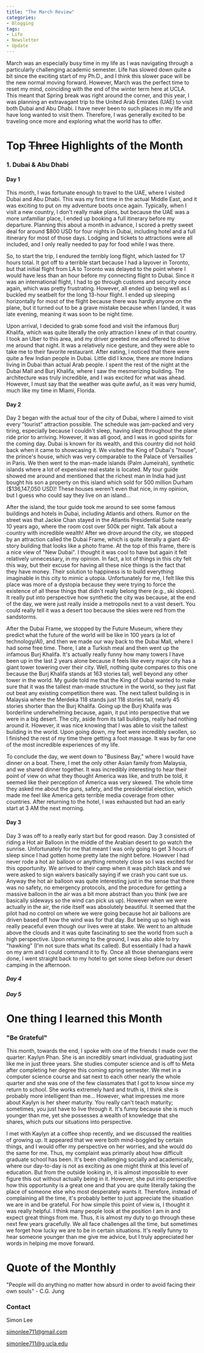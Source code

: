 ```yaml
---
title: "The March Review"
categories:
- Blogging
tags:
- Life
- Newsletter
- Update
---
```


March was an especially busy time in my life as I was navigating through a particularly challenging academic semester. Life has slowed down quite a bit since the exciting start of my Ph.D., and I think this slower pace will be the new normal moving forward. However, March was the perfect time to reset my mind, coinciding with the end of the winter term here at UCLA. This meant that Spring break was right around the corner, and this year, I was planning an extravagant trip to the United Arab Emirates (UAE) to visit both Dubai and Abu Dhabi. I have never been to such places in my life and have long wanted to visit them. Therefore, I was generally excited to be traveling once more and exploring what the world has to offer.

# Top ~~Three~~ Highlights of the Month

### 1. Dubai & Abu Dhabi

#### Day 1

This month, I was fortunate enough to travel to the UAE, where I visited Dubai and Abu Dhabi. This was my first time in the actual Middle East, and it was exciting to put on my adventure boots once again. Typically, when I visit a new country, I don't really make plans, but because the UAE was a more unfamiliar place, I ended up booking a full itinerary before my departure. Planning this about a month in advance, I scored a pretty sweet deal for around $800 USD for four nights in Dubai, including hotel and a full itinerary for most of those days. Lodging and tickets to attractions were all included, and I only really needed to pay for food while I was there.

So, to start the trip, I endured the terribly long flight, which lasted for 17 hours total. It got off to a terrible start because I had a layover in Toronto, but that initial flight from LA to Toronto was delayed to the point where I would have less than an hour before my connecting flight to Dubai. Since it was an international flight, I had to go through customs and security once again, which was pretty frustrating. However, all ended up being well as I buckled my seatbelt for the long 13-hour flight. I ended up sleeping horizontally for most of the flight because there was hardly anyone on the plane, but it turned out to be a grave mistake because when I landed, it was late evening, meaning it was soon to be night time.

Upon arrival, I decided to grab some food and visit the infamous Burj Khalifa, which was quite literally the only attraction I knew of in that country. I took an Uber to this area, and my driver greeted me and offered to drive me around that night. It was a relatively nice gesture, and they were able to take me to their favorite restaurant. After eating, I noticed that there were quite a few Indian people in Dubai. Little did I know, there are more Indians living in Dubai than actual Arab people. I spent the rest of the night at the Dubai Mall and Burj Khalifa, where I saw the mesmerizing building. The architecture was truly incredible, and I was excited for what was ahead. However, I must say that the weather was quite awful, as it was very humid, much like my time in Miami, Florida.

#### Day 2

Day 2 began with the actual tour of the city of Dubai, where I aimed to visit every "tourist" attraction possible. The schedule was jam-packed and very tiring, especially because I couldn't sleep, having slept throughout the plane ride prior to arriving. However, it was all good, and I was in good spirits for the coming day. Dubai is known for its wealth, and this country did not hold back when it came to showcasing it. We visited the King of Dubai's "house", the prince's house, which was very comparable to the Palace of Versailles in Paris. We then went to the man-made islands (Palm Jumeirah), synthetic islands where a lot of expensive real estate is located. My tour guide showed me around and mentioned that the richest man in India had just bought his son a property on this island which sold for 500 million Durham ($136,147,050 USD)! These houses weren't even that nice, in my opinion, but I guess who could say they live on an island...

After the island, the tour guide took me around to see some famous buildings and hotels in Dubai, including Atlantis and others. Rumor on the street was that Jackie Chan stayed in the Atlantis Presidential Suite nearly 10 years ago, where the room cost over 500k per night. Talk about a country with incredible wealth! After we drove around the city, we stopped by an attraction called the Dubai Frame, which is quite literally a giant 40-story building that looks like a photo frame. At the top of this frame, there is a nice view of "New Dubai". I thought it was cool to have but again it felt relatively unnecessary, in my opinion. In fact, a lot of things in this city felt this way, but their excuse for having all these nice things is the fact that they have money. Their solution to happiness is to build everything imaginable in this city to mimic a utopia. Unfortunately for me, I felt like this place was more of a dystopia because they were trying to force the existence of all these things that didn't really belong there (e.g., ski slopes). It really put into perspective how synthetic the city was because, at the end of the day, we were just really inside a metropolis next to a vast desert. You could really tell it was a desert too because the skies were red from the sandstorms.

After the Dubai Frame, we stopped by the Future Museum, where they predict what the future of the world will be like in 100 years (a lot of technology/AI), and then we made our way back to the Dubai Mall, where I had some free time. There, I ate a Turkish meal and then went up the infamous Burj Khalifa. It's actually really funny how many towers I have been up in the last 2 years alone because it feels like every major city has a giant tower towering over their city. Well, nothing quite compares to this one because the Burj Khalifa stands at 163 stories tall, well beyond any other tower in the world. My guide told me that the King of Dubai wanted to make sure that it was the tallest man-made structure in the world, so they just flat out beat any existing competition there was. The next tallest building is in Malaysia where the Merdeka 118 stands just 118 stories tall, nearly 45 stories shorter than the Burj Khalifa. Going up the Burj Khalifa was borderline underwhelming because, again, it put into perspective that we were in a big desert. The city, aside from its tall buildings, really had nothing around it. However, it was nice knowing that I was able to visit the tallest building in the world. Upon going down, my feet were incredibly swollen, so I finished the rest of my time there getting a foot massage. It was by far one of the most incredible experiences of my life.

To conclude the day, we went down to "Business Bay," where I would have dinner on a boat. There, I met the only other Asian family from Malaysia, and we shared dinner together. It was incredibly interesting to hear their point of view on what they thought America was like, and truth be told, it seemed like their perception of America was very skewed. The whole time they asked me about the guns, safety, and the presidential election, which made me feel like America gets terrible media coverage from other countries. After returning to the hotel, I was exhausted but had an early start at 3 AM the next morning.

#### Day 3

Day 3 was off to a really early start but for good reason. Day 3 consisted of riding a Hot air Balloon in the middle of the Arabian desert to go watch the sunrise. Unfortunately for me that meant I was only going to get 3 hours of sleep since I had gotten home pretty late the night before. However I had never rode a hot air balloon or anything remotely close so I was excited for this opportunity. We arrived to their camp when it was pitch black and we were asked to sign waivers basically saying if we crash you cant sue us. Anyway the hot air balloon was quite interesting just in the sense that there was no safety, no emergency protocols, and the procedure for getting a massive balloon in the air was a bit more abstract than you think (we are basically sideways so the wind can pick us up). However when we were actually in the air, the ride itself was absolutely beautiful. It seemed that the pilot had no control on where we were going because hot air balloons are driven based off how the wind was for that day. But being up so high was really peaceful even though our lives were at stake. We went to an altitude above the clouds and it was quite fascinating to see the world from such a high perspective. Upon returning to the ground, I was also able to try "hawking" (I'm not sure thats what its called). But essentially I had a hawk on my arm and I could command it to fly. Once all those shenangians were done, I went straight back to my hotel to get some sleep before our desert camping in the afternoon.

##### Day 4


##### Day 5


# One thing I learned this Month

### "Be Grateful"

This month, towards the end, I spoke with one of the friends I made over the quarter: Kaylyn Phan. She is an incredibly smart individual, graduating just like me in just three years. She studies computer science and is off to Meta after completing her degree this coming spring semester. We met in a computer science course and sat next to each other nearly the whole quarter and she was one of the few classmates that I got to know since my return to school. She works extremely hard and truth is, I think she is probably more intelligent than me... However, what impresses me more about Kaylyn is her sheer maturity. You really can't teach maturity; sometimes, you just have to live through it. It's funny because she is much younger than me, yet she possesses a wealth of knowledge that she shares, which puts our situations into perspective.

I met with Kaylyn at a coffee shop recently, and we discussed the realities of growing up. It appeared that we were both mind-boggled by certain things, and I would offer my perspective on her worries, and she would do the same for me. Thus, my complaint was primarily about how difficult graduate school has been. It's been challenging socially and academically, where our day-to-day is not as exciting as one might think at this level of education. But from the outside looking in, it is almost impossible to ever figure this out without actually being in it. However, she put into perspective how this opportunity is a great one and that you are quite literally taking the place of someone else who most desperately wants it. Therefore, instead of complaining all the time, it's probably better to just appreciate the situation we are in and be grateful. For how simple this point of view is, I thought it was really helpful. I think many people look at the position I am in and expect great things from me. Thus, it is almost my duty to go through these next few years gracefully. We all face challenges all the time, but sometimes we forget how lucky we are to be in certain situations. It's really funny to hear someone younger than me give me advice, but I truly appreciated her words in helping me move forward.

# Quote of the Monthly 

"People will do anything no matter how absurd in order to avoid facing their own souls" - C.G. Jung


### Contact

Simon Lee

simonlee711@gmail.com

simonlee711@g.ucla.edu